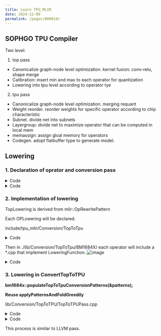 ```yaml
---
title: Learn TPU_MLIR
date: 2024-12-09
permalink: /pages/000010/
---
```


## SOPHGO TPU Compiler

Two level:

1. top pass
- Canonicalize graph-node level optimization. kernel fusion: conv-relu, shape merge
- Calibration: insert min and max to each operator for quantization
- Lowering into tpu level according to operator tye
2. tpu pass
- Canonicalize graph-node level optimization. merging requant
- Weight reorder. reorder weights for specific operator according to chip characteristic
- Subnet. divide net into subnets
- Layergroup: divide net to maximize operator that can be computed in local mem
- memassign: assign gloal memory for operators
- Codegen. adopt flatbuffer type to generate model.


## Lowering
### 1. Declaration of oprator and conversion pass


<details>
<summary>Code</summary>
       
```
       
// include/tpu_mlir/Dialect/Tpu/IR/TpuOps.td
class Tpu_ConvOp<string mnemonic, list<Trait> traits = []> : Tpu_Op<mnemonic,
    !listconcat(traits, [SupportFuseRelu,
    DeclareOpInterfaceMethods<TypeInterface>,
    DeclareOpInterfaceMethods<LocalGenInterface, ["BackwardH"]>])> {
  let summary = "convolution operator";

  let description = [{
  }];

  let arguments = (ins
    AnyTensor:$input,
    AnyTensor:$filter,
    AnyTensorOrNone:$bias,
    I64ArrayAttr:$kernel_shape,
    I64ArrayAttr:$strides,
    I64ArrayAttr:$pads, // top,left,bottom,right
    DefaultValuedAttr<I64Attr, "1">:$group,
    OptionalAttr<I64ArrayAttr>:$dilations,
    OptionalAttr<I64ArrayAttr>:$inserts,
    DefaultValuedAttr<BoolAttr, "false">:$do_relu,
    DefaultValuedAttr<F64Attr, "-1.0">:$relu_limit,
    //new param
    BoolAttr:$with_bias,
    DefaultValuedAttr<BoolAttr, "false">:$coeff_merged,
    DefaultValuedAttr<I64Attr, "0">:$use_3ic_optimize,
    DefaultValuedAttr<I64Attr, "0">:$kernel_zp,
    OptionalAttr<I64ArrayAttr>:$multiplier,
    OptionalAttr<I64ArrayAttr>:$rshift,
    DefaultValuedAttr<Tpu_RequantModeAttr, "tpu::RequantMode::Normal">:$quant_mode,
    OptionalAttr<Tpu_LayerGroupAttr>:$ginfo
  );

  let results = (outs AnyTensor:$output);
  let extraClassDeclaration = [{
    conv_attr_t parseParam();
  }];
}


```
</details>


<details>
<summary>Code</summary>
```
// include/tpu_mlir/Conversion/Passes.td
def ConvertTopToTpu : Pass<"convert-top-to-tpu", "ModuleOp"> {
  let summary = "Convert top-level Top Ops to Tpu Ops";
  let constructor = "tpu_mlir::createConvertTopToTpu()";
  let dependentDialects = ["tpu_mlir::top::TopDialect", "tpu_mlir::tpu::TpuDialect"];
  let options = [
    Option<"mode", "mode", "std::string", /*default=*/"",
           "default quantization mode: INT8/BF16/F32">,
    Option<"qtable", "qtable", "std::string", /*default=*/"",
           "a table of Ops that quantized to specific mode">,
    Option<"chip", "chip", "std::string", /*default=*/"",
           "chip: cv183x/cv182x/bm1684/bm1684x">,
    Option<"isAsymmetric", "asymmetric", "bool", /*default=*/"false",
           "true for asymmetric quantization, or false for symmetric">,
  ];
}
```
</details>

### 2. Implementation of lowering

TopLowering is derived from mlir::OpRewritePattern

Each OPLowering will be declared.

include/tpu_mlir/Conversion/TopToTpu

<details>
<summary>Code</summary>
       
```
// TopLowering.h
template <typename OpTy> class TopLowering : public OpRewritePattern<OpTy> {
public:
  using OpRewritePattern<OpTy>::OpRewritePattern;

  LogicalResult matchAndRewrite(OpTy opTy,
                                PatternRewriter &rewriter) const override {
...
  virtual void LoweringINT8(PatternRewriter &rewriter, OpTy opTy,
                            bool asymmetric) const {
    llvm_unreachable("Not Implemented");
  }
  virtual void LoweringINT4(PatternRewriter &rewriter, OpTy opTy,
                            bool asymmetric) const {
    LoweringINT8(rewriter, opTy, asymmetric);
  }
  virtual void LoweringBF16(PatternRewriter &rewriter, OpTy opTy) const {
    llvm_unreachable("Not Implemented");
  }
  virtual void LoweringF16(PatternRewriter &rewriter, OpTy opTy) const {
    llvm_unreachable("Not Implemented");
  }
  virtual void LoweringF32(PatternRewriter &rewriter, OpTy opTy) const {
    llvm_unreachable("Not Implemented");
  }
  virtual void LoweringQuantized(PatternRewriter &rewriter, OpTy opTy) const {
    llvm_unreachable("Not Implemented");
  }
                                
}

// LoweringBM1684X.h
#define LOWERING_BM1684X(OP)                                                   \
  struct OP##Lowering : public TopLowering<top::OP##Op> {                      \
    OP##Lowering(MLIRContext *ctx) : TopLowering<top::OP##Op>(ctx) {}          \
    void LoweringINT8(PatternRewriter &rewriter, top::OP##Op op,               \
                      bool asymmetric) const override;                         \
    void LoweringINT4(PatternRewriter &rewriter, top::OP##Op op,               \
                      bool asymmetric) const override;                         \
    void LoweringBF16(PatternRewriter &rewriter,                               \
                      top::OP##Op op) const override;                          \
    void LoweringF16(PatternRewriter &rewriter,                                \
                     top::OP##Op op) const override;                           \
    void LoweringF32(PatternRewriter &rewriter,                                \
                     top::OP##Op op) const override;                           \
    void LoweringQuantized(PatternRewriter &rewriter,                          \
                           top::OP##Op op) const override;                     \
  };

LOWERING_BM1684X(Abs)
LOWERING_BM1684X(Add)
LOWERING_BM1684X(AddConst)
LOWERING_BM1684X(AvgPool)
LOWERING_BM1684X(Cast)
LOWERING_BM1684X(Concat)
LOWERING_BM1684X(Conv)
LOWERING_BM1684X(Deconv)
LOWERING_BM1684X(Depth2Space)
LOWERING_BM1684X(Div)
LOWERING_BM1684X(Exp)
LOWERING_BM1684X(Gather)
LOWERING_BM1684X(GRU)

...

```
</details>



Then in ./lib/Conversion/TopToTpu/BM1684X/
each operator will include a *.cpp that implement LoweringFunction.
![image](https://github.com/user-attachments/assets/40cfb7b3-84e3-453f-8907-ee3237a1aeca)

<details>
<summary>Code</summary>
       
```
void ConvLowering::LoweringF32(PatternRewriter &rewriter,
                               top::ConvOp op) const {
  rewriter.setInsertionPointAfter(op);
  std::vector<Value> operands;
  const int nInputs = op->getNumOperands();
  for (auto i = 0; i < nInputs; ++i) {
    operands.push_back(op->getOperand(i));
  }
  std::vector<NamedAttribute> attrs;
  for (auto &attr : op->getAttrs()) {
    attrs.push_back(attr);
  }
  bool with_bias = !op.getBias().getType().isa<mlir::NoneType>();
  attrs.push_back(
      rewriter.getNamedAttr("with_bias", rewriter.getBoolAttr(with_bias)));
  auto newValue =
      CreateConvOp(rewriter, op.getKernelShape().size(), op->getLoc(),
                   op.getOutput().getType(), operands, attrs);
  rewriter.replaceOp(op, {newValue});
}
```
</details>


### 3. Lowering in ConvertTopToTPU

**bm1684x::populateTopToTpuConversionPatterns(&patterns);**

**Reuse applyPatternsAndFoldGreedily**


lib/Conversion/TopToTPU/TopToTPUPass.cpp

<details>
<summary>Code</summary>
       
```
struct ConvertTopToTpu : public ::impl::ConvertTopToTpuBase<ConvertTopToTpu> {
public:
  void runOnOperation() override {
    RewritePatternSet patterns(ctx_);
    ConversionTarget target(*ctx_);
    target.addLegalDialect<tpu::TpuDialect, func::FuncDialect>();
    // no need to lowering:
    // Qi Note, add legal op, only NoneOp, InputOp, weightOp
    target.addLegalOp<top::InputOp, top::WeightOp, top::NoneOp>();
    if (module::isBM1684XFamily()) {
      // Qi Note: Call LoweringBM1684X.cpp
      // AddLowering to the patterns
      bm1684x::populateTopToTpuConversionPatterns(&patterns);
    } else if (module::isBM1684Family()) {
      bm1684::populateTopToTpuConversionPatterns(&patterns);
    } else if (module::isCV18xx()) {
      cv18xx::populateTopToTpuConversionPatterns(&patterns);
    } else {
      llvm_unreachable("Not Implemented");
    }
    auto config = GreedyRewriteConfig();
    config.maxIterations = 0; // apply each pattern only once.
    // Qi Node: Apply pattern into module
    // applyPatternsAndFoldGreedily is provided by MLIR
    applyPatternsAndFoldGreedily(module_, std::move(patterns), config);
    patterns.clear();
    // 
    patterns.add<ForwardTypePattern<tpu::ReshapeOp>>(ctx_);
    applyPatternsAndFoldGreedily(module_, std::move(patterns));
    cast_process();
    relu_process();
    module::updateModuleTypes();
    module::setState(module::State::TPU_LOWERED);
  }
}

// Qi Node: this function will be called by
// include/tpu_mlir/Conversion/Passes.td constructor
// it will create the pass of converting top operator to tpu operator
std::unique_ptr<Pass> createConvertTopToTpu() {
  return std::make_unique<ConvertTopToTpu>();
}

```
</details>



<details>
<summary>Code</summary>
       
```
void populateTopToTpuConversionPatterns(RewritePatternSet *patterns) {
  patterns->add<
      // clang-format off
      AbsLowering,
      AddLowering,
      AddConstLowering,
      AvgPoolLowering,
      CastLowering,
      ConcatLowering,
      ConvLowering,
      DeconvLowering,
      Depth2SpaceLowering,
      DivLowering,
      ExpLowering,
      GatherLowering,
...
```
</details>

This process is similar to LLVM pass.


